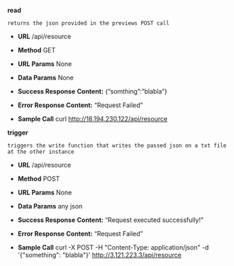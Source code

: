 
**read**

	returns the json provided in the previews POST call 

* **URL** 
	/api/resource 

* **Method**
	GET 

* **URL Params**
	None
* **Data Params**
	None

* **Success Response**
	**Content:** {“somthing”:”blabla”} 

* **Error Response**
	**Content:** “Request Failed”

* **Sample Call**
	curl http://18.194.230.122/api/resource 


**trigger**

	triggers the write function that writes the passed json on a txt file at the other instance 

* **URL** 
	/api/resource 

* **Method**
	POST 

* **URL Params**
	None
* **Data Params**
	any json

* **Success Response**
	**Content:** “Request executed successfully!” 

* **Error Response**
	**Content:** “Request Failed”

* **Sample Call**
	curl -X POST -H "Content-Type: application/json" -d '{"something": "blabla"}' http://3.121.223.3/api/resource

 
